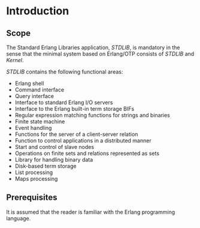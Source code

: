 <!--
%CopyrightBegin%

SPDX-License-Identifier: Apache-2.0

Copyright Ericsson AB 2023-2025. All Rights Reserved.

Licensed under the Apache License, Version 2.0 (the "License");
you may not use this file except in compliance with the License.
You may obtain a copy of the License at

    http://www.apache.org/licenses/LICENSE-2.0

Unless required by applicable law or agreed to in writing, software
distributed under the License is distributed on an "AS IS" BASIS,
WITHOUT WARRANTIES OR CONDITIONS OF ANY KIND, either express or implied.
See the License for the specific language governing permissions and
limitations under the License.

%CopyrightEnd%
-->
# Introduction

## Scope

The Standard Erlang Libraries application, _STDLIB_, is mandatory in the sense
that the minimal system based on Erlang/OTP consists of _STDLIB_ and _Kernel_.

_STDLIB_ contains the following functional areas:

- Erlang shell
- Command interface
- Query interface
- Interface to standard Erlang I/O servers
- Interface to the Erlang built-in term storage BIFs
- Regular expression matching functions for strings and binaries
- Finite state machine
- Event handling
- Functions for the server of a client-server relation
- Function to control applications in a distributed manner
- Start and control of slave nodes
- Operations on finite sets and relations represented as sets
- Library for handling binary data
- Disk-based term storage
- List processing
- Maps processing

## Prerequisites

It is assumed that the reader is familiar with the Erlang programming language.
